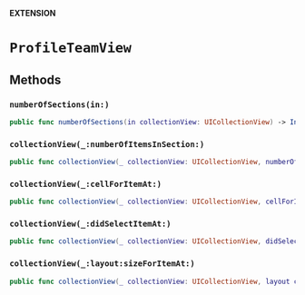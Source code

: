 **EXTENSION**

# `ProfileTeamView`

## Methods
### `numberOfSections(in:)`

```swift
public func numberOfSections(in collectionView: UICollectionView) -> Int
```

### `collectionView(_:numberOfItemsInSection:)`

```swift
public func collectionView(_ collectionView: UICollectionView, numberOfItemsInSection section: Int) -> Int
```

### `collectionView(_:cellForItemAt:)`

```swift
public func collectionView(_ collectionView: UICollectionView, cellForItemAt indexPath: IndexPath) -> UICollectionViewCell
```

### `collectionView(_:didSelectItemAt:)`

```swift
public func collectionView(_ collectionView: UICollectionView, didSelectItemAt indexPath: IndexPath)
```

### `collectionView(_:layout:sizeForItemAt:)`

```swift
public func collectionView(_ collectionView: UICollectionView, layout collectionViewLayout: UICollectionViewLayout, sizeForItemAt indexPath: IndexPath) -> CGSize
```

